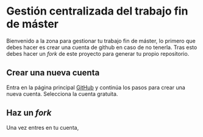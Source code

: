 # Gestión centralizada del trabajo fin de máster
Bienvenido a la zona para gestionar tu trabajo fin de máster, lo primero que debes hacer es crear una cuenta de github en caso de no tenerla. Tras esto debes hacer un *fork* de este proyecto para generar tu propio repositorio.

## Crear una nueva cuenta

Entra en la página principal [GitHub](http://github.com) y continúa los pasos para crear una nueva cuenta. Selecciona la cuenta gratuita.

## Haz un *fork*
Una vez entres en tu cuenta, 
